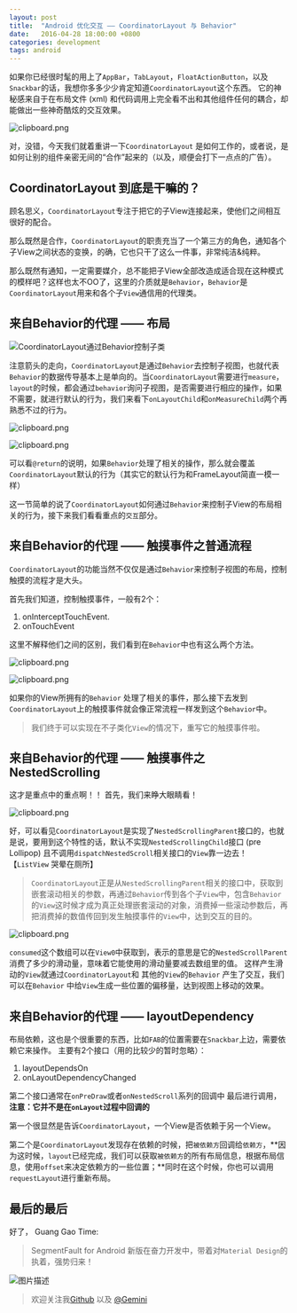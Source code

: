 ```yaml
---
layout: post
title:  "Android 优化交互 —— CoordinatorLayout 与 Behavior"
date:   2016-04-28 18:00:00 +0800
categories: development
tags: android
---
```


如果你已经很时髦的用上了`AppBar`，`TabLayout`，`FloatActionButton`，以及`Snackbar`的话，我想你多多少少肯定知道`CoordinatorLayout`这个东西。 它的神秘感来自于在布局文件 (xml) 和代码调用上完全看不出和其他组件任何的耦合，却能做出一些神奇酷炫的交互效果。
<!-- more -->


![clipboard.png](https://segmentfault.com/img/bVvfbT)



对，没错，今天我们就着重讲一下`CoordinatorLayout` 是如何工作的，或者说，是如何让别的组件亲密无间的“合作”起来的（以及，顺便会打下一点点的广告）。

## CoordinatorLayout 到底是干嘛的？

顾名思义，`CoordinatorLayout`专注于把它的子View连接起来，使他们之间相互很好的配合。

那么既然是合作，`CoordinatorLayout`的职责充当了一个第三方的角色，通知各个子View之间状态的变换，的确，它也只干了这么一件事，非常纯洁&纯粹。

那么既然有通知，一定需要媒介，总不能把子View全部改造成适合现在这种模式的模样吧？这样也太不OO了，这里的介质就是`Behavior`，`Behavior`是`CoordinatorLayout`用来和各个子`View`通信用的代理类。


## 来自Behavior的代理 —— 布局

![CoordinatorLayout通过Behavior控制子类](https://segmentfault.com/img/bVvesR)

注意箭头的走向，`CoordinatorLayout`是通过`Behavior`去控制子视图，也就代表`Behavior`的数据传导基本上是单向的。当`CoordinatorLayout`需要进行`measure`，`layout`的时候，都会通过`behavior`询问子视图，是否需要进行相应的操作，如果不需要，就进行默认的行为，我们来看下`onLayoutChild`和`onMeasureChild`两个再熟悉不过的行为。

![clipboard.png](https://segmentfault.com/img/bVvets)


![clipboard.png](https://segmentfault.com/img/bVvetu)

可以看`@return`的说明，如果`Behavior`处理了相关的操作，那么就会覆盖`CoordinatorLayout`默认的行为（其实它的默认行为和FrameLayout简直一模一样）

这一节简单的说了`CoordinatorLayout`如何通过`Behavior`来控制子View的布局相关的行为，接下来我们看看重点的`交互`部分。

## 来自Behavior的代理 —— 触摸事件之普通流程

`CoordinatorLayout`的功能当然不仅仅是通过`Behavior`来控制子视图的布局，控制触摸的流程才是大头。

首先我们知道，控制触摸事件，一般有2个：
1. onInterceptTouchEvent.
2. onTouchEvent

这里不解释他们之间的区别，我们看到在`Behavior`中也有这么两个方法。

![clipboard.png](https://segmentfault.com/img/bVveuk)

![clipboard.png](https://segmentfault.com/img/bVveul)

如果你的View所拥有的`Behavior` 处理了相关的事件，那么接下去发到`CoordinatorLayout`上的触摸事件就会像正常流程一样发到这个`Behavior`中。

> 我们终于可以实现在不子类化`View`的情况下，重写它的触摸事件啦。

## 来自Behavior的代理 —— 触摸事件之 NestedScrolling

这才是重点中的重点啊！！
首先，我们来睁大眼睛看！

![clipboard.png](https://segmentfault.com/img/bVveuG)

好，可以看见`CoordinatorLayout`是实现了`NestedScrollingParent`接口的，也就是说，要用到这个特性的话，默认不实现`NestedScrollingChild`接口 (pre Lollipop) 且不调用`dispatchNestedScroll`相关接口的`View`靠一边去！ 【`ListView` 哭晕在厕所】

> `CoordinatorLayout`正是从`NestedScrollingParent`相关的接口中，获取到嵌套滚动相关的参数，再通过`Behavior`传到各个子`View`中，包含`Behavior`的`View`这时候才成为真正处理嵌套滚动的对象，消费掉一些滚动参数后，再把消费掉的数值传回到发生触摸事件的`View`中，达到交互的目的。

![clipboard.png](https://segmentfault.com/img/bVve8e)

`consumed`这个数组可以在`View0`中获取到，表示的意思是它的`NestedScrollParent`消费了多少的滑动量，意味着它能使用的滑动量要减去数组里的值。
这样产生滑动的`View`就通过`CoordinatorLayout`和 其他的`View`的`Behavior` 产生了交互，我们可以在`Behavior` 中给`View`生成一些位置的偏移量，达到视图上移动的效果。

## 来自Behavior的代理 —— layoutDependency
布局依赖，这也是个很重要的东西，比如`FAB`的位置需要在`Snackbar`上边，需要依赖它来操作。
主要有2个接口（用的比较少的暂时忽略）：

1. layoutDependsOn
2. onLayoutDependencyChanged

第二个接口通常在`onPreDraw`或者`onNestedScroll`系列的回调中 最后进行调用，**注意：它并不是在`onLayout`过程中回调的**

第一个很显然是告诉`CoordinatorLayout`，一个View是否依赖于另一个View。

第二个是`CoordinatorLayout`发现存在依赖的时候，把`被依赖方`回调给`依赖方`，**因为这时候，`layout`已经完成，我们可以获取`被依赖方`的所有布局信息，根据布局信息，使用`offset`来决定依赖方的一些位置；**同时在这个时候，你也可以调用`requestLayout`进行重新布局。

## 最后的最后
好了， Guang Gao Time:

> SegmentFault for Android 新版在奋力开发中，带着对`Material Design`的执着，强势归来！

![图片描述][1]

> 欢迎关注我[Github](https://github.com/geminiwen) 以及 [@Gemini](http://weibo.com/coffeesherk/home?leftnav=1) 


  [1]: /img/bVvfr4